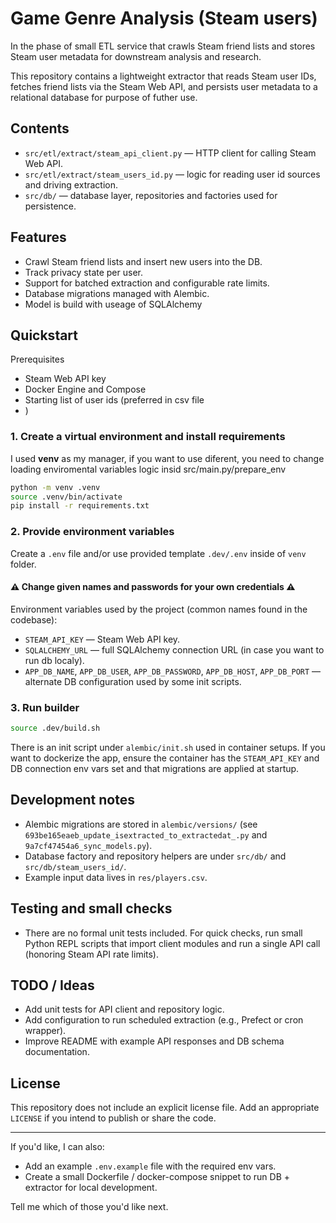 # Game Genre Analysis (Steam users)

In the phase of small ETL service that crawls Steam friend lists and stores Steam user metadata for downstream analysis and research.

This repository contains a lightweight extractor that reads Steam user IDs, fetches friend lists via the Steam Web API, and persists user metadata to a relational database for purpose of futher use.

## Contents

- `src/etl/extract/steam_api_client.py` — HTTP client for calling Steam Web API.
- `src/etl/extract/steam_users_id.py` — logic for reading user id sources and driving extraction.
- `src/db/` — database layer, repositories and factories used for persistence.

## Features

- Crawl Steam friend lists and insert new users into the DB.
- Track privacy state per user.
- Support for batched extraction and configurable rate limits.
- Database migrations managed with Alembic.
- Model is build with useage of SQLAlchemy

## Quickstart

Prerequisites

- Steam Web API key
- Docker Engine and Compose
- Starting list of user ids (preferred in csv file
- )

### 1. Create a virtual environment and install requirements

I used **venv** as my manager, if you want to use diferent, you need to change loading enviromental variables logic insid src/main.py/prepare_env

```bash
python -m venv .venv
source .venv/bin/activate
pip install -r requirements.txt
```

### 2. Provide environment variables

Create a `.env` file and/or use provided template `.dev/.env` inside of `venv` folder.

#### ⚠️ Change given names and passwords for your own credentials ⚠️

Environment variables used by the project (common names found in the codebase):

- `STEAM_API_KEY` — Steam Web API key.
- `SQLALCHEMY_URL` — full SQLAlchemy connection URL (in case you want to run db localy).
- `APP_DB_NAME`, `APP_DB_USER`, `APP_DB_PASSWORD`, `APP_DB_HOST`, `APP_DB_PORT` — alternate DB configuration used by some init scripts.

### 3. Run builder

```bash
source .dev/build.sh
```

There is an init script under `alembic/init.sh` used in container setups. If you want to dockerize the app, ensure the container has the `STEAM_API_KEY` and DB connection env vars set and that migrations are applied at startup.

## Development notes

- Alembic migrations are stored in `alembic/versions/` (see `693be165eaeb_update_isextracted_to_extractedat_.py` and `9a7cf47454a6_sync_models.py`).
- Database factory and repository helpers are under `src/db/` and `src/db/steam_users_id/`.
- Example input data lives in `res/players.csv`.

## Testing and small checks

- There are no formal unit tests included. For quick checks, run small Python REPL scripts that import client modules and run a single API call (honoring Steam API rate limits).

## TODO / Ideas

- Add unit tests for API client and repository logic.
- Add configuration to run scheduled extraction (e.g., Prefect or cron wrapper).
- Improve README with example API responses and DB schema documentation.

## License

This repository does not include an explicit license file. Add an appropriate `LICENSE` if you intend to publish or share the code.

---

If you'd like, I can also:

- Add an example `.env.example` file with the required env vars.
- Create a small Dockerfile / docker-compose snippet to run DB + extractor for local development.

Tell me which of those you'd like next.
